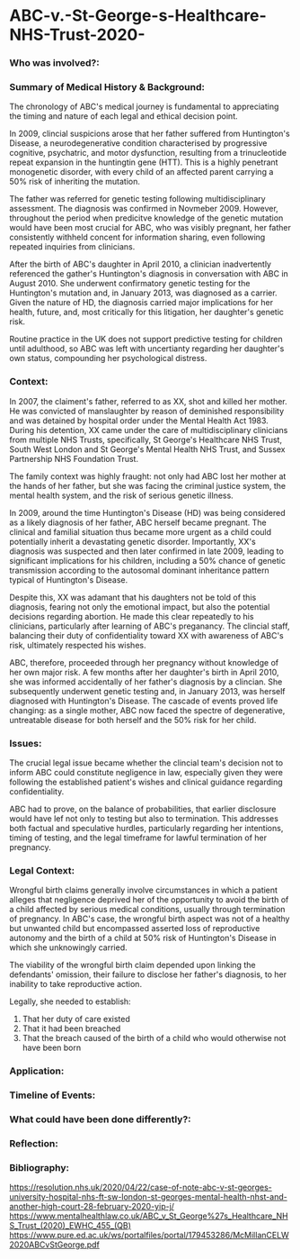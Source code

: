 # ABC-v.-St-George-s-Healthcare-NHS-Trust-2020-

### Who was involved?:

### Summary of Medical History & Background:
The chronology of ABC's medical journey is fundamental to appreciating the timing and nature of each legal and ethical decision point.


In 2009, clincial suspicions arose that her father suffered from Huntington's Disease, a neurodegenerative condition characterised by progressive cognitive, psychatric, and motor dysfunction, resulting from a trinucleotide repeat expansion in the huntingtin gene (HTT). This is a highly penetrant monogenetic disorder, with every child of an affected parent carrying a 50% risk of inheriting the mutation.


The father was referred for genetic testing following multidisciplinary assessment. The diagnosis was confirmed in Novmeber 2009. However, throughout the period when predicitve knowledge of the genetic mutation would have been most crucial for ABC, who was visibly pregnant, her father consistently withheld concent for information sharing, even following repeated inquiries from clinicians.


After the birth of ABC's daughter in April 2010, a clinician inadvertently referenced the gather's Huntington's diagnosis in conversation with ABC in August 2010. She underwent confirmatory genetic testing for the Huntington's mutation and, in January 2013, was diagnosed as a carrier. Given the nature of HD, the diagnosis carried major implications for her health, future, and, most critically for this litigation, her daughter's genetic risk. 


Routine practice in the UK does not support predictive testing for children until adulthood, so ABC was left with uncertianty regarding her daughter's own status, compounding her psychological distress.
### Context:
In 2007, the claiment's father, referred to as XX, shot and killed her mother. He was convicted of manslaughter by reason of deminished responsibility and was detained by hospital order under the Mental Health Act 1983. During his detention, XX came under the care of multidisciplinary clinicians from multiple NHS Trusts, specifically, St George's Healthcare NHS Trust, South West London and St George's Mental Health NHS Trust, and Sussex Partnership NHS Foundation Trust.


The family context was highly fraught: not only had ABC lost her mother at the hands of her father, but she was facing the criminal justice system, the mental health system, and the risk of serious genetic illness.


In 2009, around the time Huntington's Disease (HD) was being considered as a likely diagnosis of her father, ABC herself became pregnant. The clinical and familial situation thus became more urgent as a child could potentially inherit a devastating genetic disorder. Importantly, XX's diagnosis was suspected and then later confirmed in late 2009, leading to significant implications for his children, including a 50% chance of genetic transmission according to the autosomal dominant inheritance pattern typical of Huntington's Disease.


Despite this, XX was adamant that his daughters not be told of this diagnosis, fearing not only the emotional impact, but also the potential decisions regarding abortion. He made this clear repeatedly to his clinicians, particularly after learning of ABC's preganancy. The clincial staff, balancing their duty of confidentiality toward XX with awareness of ABC's risk, ultimately respected his wishes.


ABC, therefore, proceeded through her pregnancy without knowledge of her own major risk. A few months after her daughter's birth in April 2010, she was informed accidentally of her father's diagnosis by a clincian. She subsequently underwent genetic testing and, in January 2013, was herself diagnosed with Huntington's Disease. The cascade of events proved life changing: as a single mother, ABC now faced the spectre of degenerative, untreatable disease for both herself and the 50% risk for her child.

### Issues:
The crucial legal issue became whether the clincial team's decision not to inform ABC could constitute negligence in law, especially given they were following the established patient's wishes and clinical guidance regarding confidentiality.

ABC had to prove, on the balance of probabilities, that earlier disclosure would have lef not only to testing but also to termination. This addresses both factual and speculative hurdles, particularly regarding her intentions, timing of testing, and the legal timeframe for lawful termination of her pregnancy.

### Legal Context:
Wrongful birth claims generally involve circumstances in which a patient alleges that negligence deprived her of the opportunity to avoid the birth of a child affected by serious medical conditions, usually through termination of pregnancy. In ABC's case, the wrongful birth aspect was not of a healthy but unwanted child but encompassed asserted loss of reproductive autonomy and the birth of a child at 50% risk of Huntington's Disease in which she unknowingly carried.

The viability of the wrongful birth claim depended upon linking the defendants' omission, their failure to disclose her father's diagnosis, to her inability to take reproductive action. 

Legally, she needed to establish:
1. That her duty of care existed
2. That it had been breached
3. That the breach caused of the birth of a child who would otherwise not have been born

### Application:


### Timeline of Events:


### What could have been done differently?:


### Reflection:

### Bibliography:
https://resolution.nhs.uk/2020/04/22/case-of-note-abc-v-st-georges-university-hospital-nhs-ft-sw-london-st-georges-mental-health-nhst-and-another-high-court-28-february-2020-yip-j/
https://www.mentalhealthlaw.co.uk/ABC_v_St_George%27s_Healthcare_NHS_Trust_(2020)_EWHC_455_(QB)
https://www.pure.ed.ac.uk/ws/portalfiles/portal/179453286/McMillanCELW2020ABCvStGeorge.pdf



